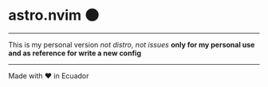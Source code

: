 # astro.nvim :new_moon:

---

This is my personal version _not distro, not issues_ **only for my personal use
and as reference for write a new config**

---

Made with :heart: in Ecuador
